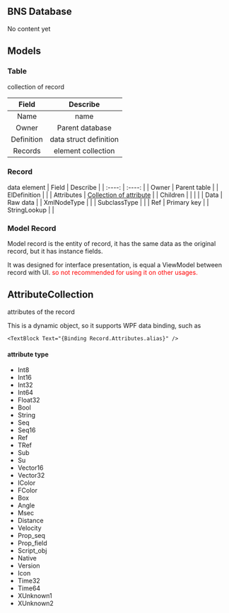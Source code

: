 ﻿## BNS Database
No content yet

## Models
### Table
collection of record

| Field | Describe | 
| :----:  | :----: |
| Name | name |
| Owner | Parent database |
| Definition | data struct definition |
| Records | element collection |

### Record
data element
| Field | Describe | 
| :----:  | :----: |
| Owner | Parent table |
| ElDefinition |  |
| Attributes | [Collection of attribute](#id-attributes) |
| Children |  |
| |
| Data         | Raw data |
| XmlNodeType  |  |
| SubclassType |  |
| Ref          | Primary key  |
| StringLookup |  |

### Model Record
Model record is the entity of record, it has the same data as the original record, but it has instance fields.

It was designed for interface presentation, is equal a ViewModel between record with UI.
<font color=red>so not recommended for using it on other usages.</font>


<h2 id=id-attributes>AttributeCollection</h2>

attributes of the record

This is a dynamic object, so it supports WPF data binding, such as
```
<TextBlock Text="{Binding Record.Attributes.alias}" />
```

#### attribute type
+ Int8
+ Int16
+ Int32
+ Int64
+ Float32
+ Bool
+ String
+ Seq
+ Seq16
+ Ref
+ TRef
+ Sub
+ Su
+ Vector16
+ Vector32
+ IColor
+ FColor
+ Box
+ Angle
+ Msec
+ Distance
+ Velocity
+ Prop_seq
+ Prop_field
+ Script_obj
+ Native
+ Version
+ Icon
+ Time32
+ Time64
+ XUnknown1
+ XUnknown2